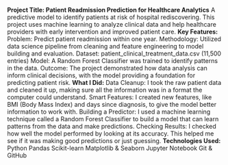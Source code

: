 **Project Title: Patient Readmission Prediction for Healthcare Analytics**
A predictive model to identify patients at risk of hospital rediscovering. This project uses machine learning to analyze clinical data and help healthcare providers with early intervention and improved patient care.
**Key Features:**
Problem: Predict patient readmission within one year.
Methodology: Utilized data science pipeline from cleaning and feature engineering to model building and evaluation.
Dataset: patient_clinical_treatment_data.csv (11,500 entries)
Model: A Random Forest Classifier was trained to identify patterns in the data.
Outcome: The project demonstrated how data analysis can inform clinical decisions, with the model providing a foundation for predicting patient risk.
**What I Did:**
Data Cleanup: I took the raw patient data and cleaned it up, making sure all the information was in a format the computer could understand.
Smart Features: I created new features, like BMI (Body Mass Index) and days since diagnosis, to give the model better information to work with.
Building a Predictor: I used a machine learning technique called a Random Forest Classifier to build a model that can learn patterns from the data and make predictions.
Checking Results: I checked how well the model performed by looking at its accuracy. This helped me see if it was making good predictions or just guessing.
**Technologies Used:**
Python
Pandas
Scikit-learn
Matplotlib & Seaborn
Jupyter Notebook
Git & GitHub
